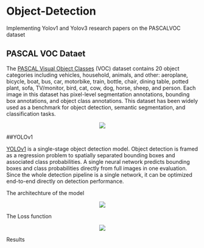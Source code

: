 # Object-Detection
Implementing Yolov1 and Yolov3 research papers on the PASCALVOC dataset

## PASCAL VOC Dataet

The [PASCAL Visual Object Classes](https://www.kaggle.com/dataset/734b7bcb7ef13a045cbdd007a3c19874c2586ed0b02b4afc86126e89d00af8d2) (VOC)  dataset contains 20 object categories including vehicles, household, animals, and other: aeroplane, bicycle, boat, bus, car, motorbike, train, bottle, chair, dining table, potted plant, sofa, TV/monitor, bird, cat, cow, dog, horse, sheep, and person. Each image in this dataset has pixel-level segmentation annotations, bounding box annotations, and object class annotations. This dataset has been widely used as a benchmark for object detection, semantic segmentation, and classification tasks.

<p align="center">
  <img src="https://user-images.githubusercontent.com/57441828/112892764-0c62bd80-90da-11eb-92a7-44d8e03b41bc.PNG" />
</p>


##YOLOv1 

[YOLOv1](https://arxiv.org/abs/1506.02640v5) is a single-stage object detection model. Object detection is framed as a regression problem to spatially separated bounding boxes and associated class probabilities. A single neural network predicts bounding boxes and class probabilities directly from full images in one evaluation. Since the whole detection pipeline is a single network, it can be optimized end-to-end directly on detection performance.

The architechture of the model
<p align="center">
  <img src="https://user-images.githubusercontent.com/57441828/112893809-70d24c80-90db-11eb-98ec-544a240ed95d.PNG" />
</p>
The Loss function
<p align="center">
  <img src="https://user-images.githubusercontent.com/57441828/112893890-86e00d00-90db-11eb-84c0-e2867fddaaeb.PNG" />
</p>
 Results
